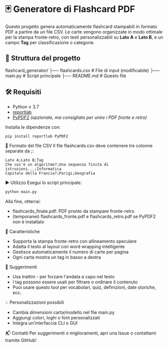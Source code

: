 # 🃏 Generatore di Flashcard PDF
Questo progetto genera automaticamente flashcard stampabili in formato PDF a partire da un file CSV. Le carte vengono organizzate in modo ottimale per la stampa fronte-retro, con testi personalizzabili su **Lato A** e **Lato B**, e un campo **Tag** per classificazione o categorie.

## 📂 Struttura del progetto
flashcard_generator/
├── flashcards.csv # File di input (modificabile)
├── main.py # Script principale
├── README.md # Questo file

## 🛠 Requisiti
- Python ≥ 3.7
- [reportlab](https://pypi.org/project/reportlab/)
- [PyPDF2](https://pypi.org/project/PyPDF2/) *(opzionale, ma consigliato per unire i PDF fronte e retro)*

Installa le dipendenze con:
```bash
pip install reportlab PyPDF2
```

📄 Formato del file CSV
Il file flashcards.csv deve contenere tre colonne separate da ;:
```csv
Lato A;Lato B;Tag
Che cos'è un algoritmo?;Una sequenza finita di istruzioni...;Informatica
Capitale della Francia?;Parigi;Geografia
```

▶️ Utilizzo
Esegui lo script principale:

```bash
python main.py
```

Alla fine, otterrai:
- flashcards_finale.pdf: PDF pronto da stampare fronte-retro
- (temporanei) flashcards_fronte.pdf e flashcards_retro.pdf se PyPDF2 non è installato

🎯 Caratteristiche
- Supporta la stampa fronte-retro con allineamento speculare
- Adatta il testo al layout con word wrapping intelligente
- Gestisce automaticamente il numero di carte per pagina
- Ogni carta mostra un tag in basso a destra

📌 Suggerimenti
- Usa trattini - per forzare l'andata a capo nel testo
- I tag possono essere usati per filtrare o ordinare il contenuto
- Puoi usare questo tool per vocabolari, quiz, definizioni, date storiche, ecc.

💡 Personalizzazioni possibili
- Cambia dimensioni carta/modello nel file main.py
- Aggiungi colori, loghi o font personalizzati
- Integra un’interfaccia CLI o GUI

📬 Contatti
Per suggerimenti o miglioramenti, apri una Issue o contattami tramite GitHub!
